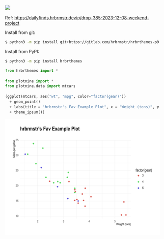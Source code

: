 
![](https://img.shields.io/pypi/pyversions/hrbrthemes.png)

Ref:
<https://dailyfinds.hrbrmstr.dev/p/drop-385-2023-12-08-weekend-project>

Install from git:

``` bash
$ python3 -m pip install git+https://gitlab.com/hrbrmstr/hrbrthemes-p9
```

Install from PyPI:

``` bash
$ python3 -m pip install hrbrthemes
```

``` python
from hrbrthemes import *

from plotnine import *
from plotnine.data import mtcars

(ggplot(mtcars, aes("wt", "mpg", color="factor(gear)")) 
  + geom_point() 
  + labs(title = "hrbrmstr's Fav Example Plot", x = "Weight (tons)", y = "Miles-per-gallon")
  + theme_ipsum())
```

![](README_files/figure-commonmark/cell-3-output-1.svg)
